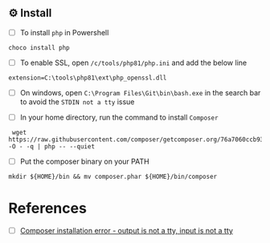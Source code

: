 


## :gear: Install

- [ ] To install `php` in Powershell

```
choco install php
```

- [ ] To enable SSL, open  `/c/tools/php81/php.ini` and add the below line

```
extension=C:\tools\php81\ext\php_openssl.dll
```

- [ ] On windows, open `C:\Program Files\Git\bin\bash.exe` in the search bar to avoid the `STDIN not a tty` issue


- [ ] In your home directory, run the command to install `Composer`
```
 wget https://raw.githubusercontent.com/composer/getcomposer.org/76a7060ccb93902cd7576b67264ad91c8a2700e2/web/installer -O - -q | php -- --quiet 
``` 

- [ ] Put the composer binary on your PATH

```
mkdir ${HOME}/bin && mv composer.phar ${HOME}/bin/composer 
```

# References

- [ ] [Composer installation error - output is not a tty, input is not a tty](https://stackoverflow.com/questions/33622087/composer-installation-error-output-is-not-a-tty-input-is-not-a-tty)
